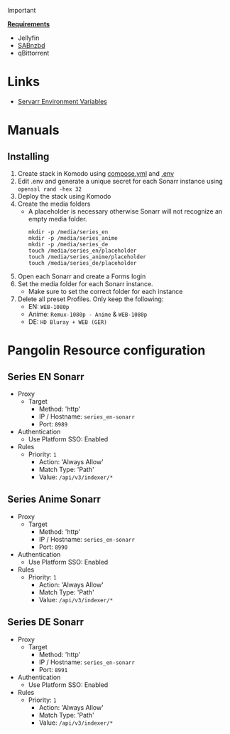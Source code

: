 > [!IMPORTANT]  
> <ins>**Requirements**</ins>
> - Jellyfin
> - [SABnzbd](https://github.com/platnub/container-host-templates/tree/main/docker/containers/sabnzbd)
> - qBittorrent

# Links
 - [Servarr Environment Variables](https://wiki.servarr.com/useful-tools#using-environment-variables-for-config)

# Manuals
## Installing
1. Create stack in Komodo using [compose.yml]() and [.env]()
2. Edit .env and generate a unique secret for each Sonarr instance using `openssl rand -hex 32`
3. Deploy the stack using Komodo
4. Create the media folders
     - A placeholder is necessary otherwise Sonarr will not recognize an empty media folder.
       ```
       mkdir -p /media/series_en
       mkdir -p /media/series_anime
       mkdir -p /media/series_de
       touch /media/series_en/placeholder
       touch /media/series_anime/placeholder
       touch /media/series_de/placeholder
       ```
5. Open each Sonarr and create a Forms login
6. Set the media folder for each Sonarr instance.
     - Make sure to set the correct folder for each instance
7. Delete all preset Profiles. Only keep the following:
     - EN: `WEB-1080p`
     - Anime: `Remux-1080p - Anime` & `WEB-1080p`
     - DE: `HD Bluray + WEB (GER)`

# Pangolin Resource configuration
## Series EN Sonarr
- Proxy
  - Target
    - Method: 'http'
    - IP / Hostname: `series_en-sonarr`
    - Port: `8989`
- Authentication
  - Use Platform SSO: Enabled
- Rules
  - Priority: `1`
    - Action: 'Always Allow'
    - Match Type: 'Path'
    - Value: `/api/v3/indexer/*`
## Series Anime Sonarr
- Proxy
  - Target
    - Method: 'http'
    - IP / Hostname: `series_en-sonarr`
    - Port: `8990`
- Authentication
  - Use Platform SSO: Enabled
- Rules
  - Priority: `1`
    - Action: 'Always Allow'
    - Match Type: 'Path'
    - Value: `/api/v3/indexer/*`
## Series DE Sonarr
- Proxy
  - Target
    - Method: 'http'
    - IP / Hostname: `series_en-sonarr`
    - Port: `8991`
- Authentication
  - Use Platform SSO: Enabled
- Rules
  - Priority: `1`
    - Action: 'Always Allow'
    - Match Type: 'Path'
    - Value: `/api/v3/indexer/*`
